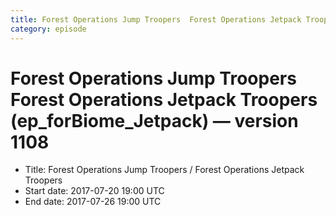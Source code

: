 ```yaml
---
title: Forest Operations Jump Troopers  Forest Operations Jetpack Troopers (ep_forBiome_Jetpack)
category: episode
---
```


# Forest Operations Jump Troopers  Forest Operations Jetpack Troopers (ep_forBiome_Jetpack) — version 1108



  * Title: Forest Operations Jump Troopers / Forest Operations Jetpack Troopers
  * Start date: 2017-07-20 19:00 UTC
  * End date: 2017-07-26 19:00 UTC

